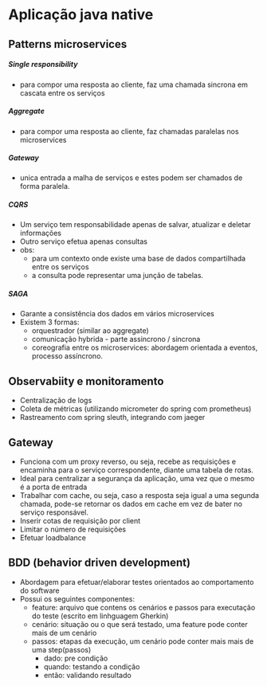# Aplicação java native

## Patterns microservices
##### Single responsibility
- para compor uma resposta ao cliente, faz uma chamada sincrona em cascata entre os serviços

##### Aggregate
- para compor uma resposta ao cliente, faz chamadas paralelas nos microservices

##### Gateway
- unica entrada a malha de serviços e estes podem ser chamados de forma paralela.

##### CQRS
- Um serviço tem responsabilidade apenas de salvar, atualizar e deletar informações
- Outro serviço efetua apenas consultas
- obs: 
  - para um contexto onde existe uma base de dados compartilhada entre os serviços
  - a consulta pode representar uma junção de tabelas.

##### SAGA
- Garante a consistência dos dados em vários microservices
- Existem 3 formas:
  - orquestrador (similar ao aggregate)
  - comunicação hybrida - parte assincrono / sincrona
  - coreografia entre os microservices: abordagem orientada a eventos, processo assíncrono.

## Observabiity e monitoramento
- Centralização de logs
- Coleta de métricas (utilizando micrometer do spring com prometheus)
- Rastreamento com spring sleuth, integrando com jaeger

## Gateway
- Funciona com um proxy reverso, ou seja, recebe as requisições e encaminha para o serviço correspondente, diante uma tabela de rotas.
- Ideal para centralizar a segurança da aplicação, uma vez que o mesmo é a porta de entrada
- Trabalhar com cache, ou seja, caso a resposta seja igual a uma segunda chamada, pode-se retornar os dados em cache em vez de bater no serviço responsável.
- Inserir cotas de requisição por client
- Limitar o número de requisições
- Efetuar loadbalance

## BDD (behavior driven development)
- Abordagem para efetuar/elaborar testes orientados ao comportamento do software
- Possui os seguintes componentes:
  - feature: arquivo que contens os cenários e passos para executação do teste (escrito em linhguagem Gherkin)
  - cenário: situação ou o que será testado, uma feature pode conter mais de um cenário
  - passos: etapas da execução, um cenário pode conter mais mais de uma step(passos)
    - dado: pre condição
    - quando: testando a condição
    - então: validando resultado  

